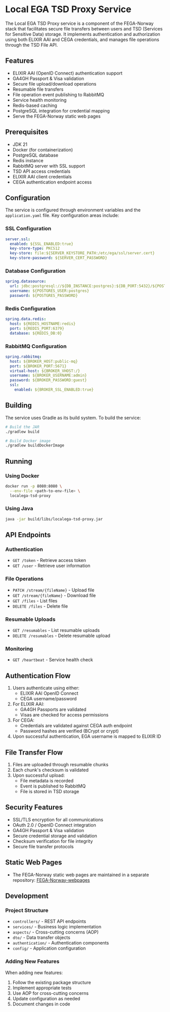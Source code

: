 


# Local EGA TSD Proxy Service

The Local EGA TSD Proxy service is a component of the FEGA-Norway stack that facilitates secure file transfers between users and TSD (Services for Sensitive Data) storage. It implements authentication and authorization using both ELIXIR AAI and CEGA credentials, and manages file operations through the TSD File API.

## Features

- ELIXIR AAI (OpenID Connect) authentication support
- GA4GH Passport & Visa validation
- Secure file upload/download operations
- Resumable file transfers
- File operation event publishing to RabbitMQ
- Service health monitoring
- Redis-based caching
- PostgreSQL integration for credential mapping
- Serve the FEGA-Norway static web pages

## Prerequisites

- JDK 21
- Docker (for containerization)
- PostgreSQL database
- Redis instance
- RabbitMQ server with SSL support
- TSD API access credentials
- ELIXIR AAI client credentials
- CEGA authentication endpoint access

## Configuration

The service is configured through environment variables and the `application.yaml` file. Key configuration areas include:

### SSL Configuration

```yaml
server.ssl:
  enabled: ${SSL_ENABLED:true}
  key-store-type: PKCS12
  key-store: file:${SERVER_KEYSTORE_PATH:/etc/ega/ssl/server.cert}
  key-store-password: ${SERVER_CERT_PASSWORD}
```

### Database Configuration

```yaml
spring.datasource:
  url: jdbc:postgresql://${DB_INSTANCE:postgres}:${DB_PORT:5432}/${POSTGRES_DB:postgres}
  username: ${POSTGRES_USER:postgres}
  password: ${POSTGRES_PASSWORD}
```

### Redis Configuration

```yaml
spring.data.redis:
  host: ${REDIS_HOSTNAME:redis}
  port: ${REDIS_PORT:6379}
  database: ${REDIS_DB:0}
```

### RabbitMQ Configuration

```yaml
spring.rabbitmq:
  host: ${BROKER_HOST:public-mq}
  port: ${BROKER_PORT:5671}
  virtual-host: ${BROKER_VHOST:/}
  username: ${BROKER_USERNAME:admin}
  password: ${BROKER_PASSWORD:guest}
  ssl:
    enabled: ${BROKER_SSL_ENABLED:true}
```

## Building

The service uses Gradle as its build system. To build the service:

```bash
# Build the JAR
./gradlew build

# Build Docker image
./gradlew buildDockerImage
```

## Running

### Using Docker

```bash
docker run -p 8080:8080 \
  --env-file <path-to-env-file> \
  localega-tsd-proxy
```

### Using Java

```bash
java -jar build/libs/localega-tsd-proxy.jar
```

## API Endpoints

### Authentication

- `GET /token` - Retrieve access token
- `GET /user` - Retrieve user information

### File Operations

- `PATCH /stream/{fileName}` - Upload file
- `GET /stream/{fileName}` - Download file
- `GET /files` - List files
- `DELETE /files` - Delete file

### Resumable Uploads

- `GET /resumables` - List resumable uploads
- `DELETE /resumables` - Delete resumable upload

### Monitoring

- `GET /heartbeat` - Service health check

## Authentication Flow

1. Users authenticate using either:
   - ELIXIR AAI OpenID Connect
   - CEGA username/password
2. For ELIXIR AAI:
   - GA4GH Passports are validated
   - Visas are checked for access permissions
3. For CEGA:
   - Credentials are validated against CEGA auth endpoint
   - Password hashes are verified (BCrypt or crypt)
4. Upon successful authentication, EGA username is mapped to ELIXIR ID

## File Transfer Flow

1. Files are uploaded through resumable chunks
2. Each chunk's checksum is validated
3. Upon successful upload:
   - File metadata is recorded
   - Event is published to RabbitMQ
   - File is stored in TSD storage

## Security Features

- SSL/TLS encryption for all communications
- OAuth 2.0 / OpenID Connect integration
- GA4GH Passport & Visa validation
- Secure credential storage and validation
- Checksum verification for file integrity
- Secure file transfer protocols

## Static Web Pages

- The FEGA-Norway static web pages are maintained in a separate repository: [FEGA-Norway-webpages](https://github.com/ELIXIR-NO/FEGA-Norway-webpages)

## Development

### Project Structure

- `controllers/` - REST API endpoints
- `services/` - Business logic implementation
- `aspects/` - Cross-cutting concerns (AOP)
- `dto/` - Data transfer objects
- `authentication/` - Authentication components
- `config/` - Application configuration

### Adding New Features

When adding new features:

1. Follow the existing package structure
2. Implement appropriate tests
3. Use AOP for cross-cutting concerns
4. Update configuration as needed
5. Document changes in code
